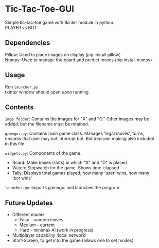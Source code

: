 # Tic-Tac-Toe-GUI
Simple tic-tac-toe game with tkinter module in python.   
PLAYER vs BOT

## Dependencies
Pillow: Used to place images on display (pip install pillow)  
Numpy: Used to manage the board and predict moves (pip install numpy)

## Usage
Run `launcher.py`  
tkinter window should open upon running

## Contents
`imgs folder`: Contains the images for "X" and "O." Other images may be added, but the filename must be retained.  

`gamegui.py`: Contains main game class. Manages 'legal moves', turns, ensures that user may not interrupt bot. Bot decision making also included in this file  

`widgets.py`: Components of the game.  
- Board: Make boxes (slots) in which "X" and "O" is placed
- Watch: Stopwatch for the game. Shows time-elapsed
- Tally: Displays total games played, how many 'user' wins, how many 'bot wins'

`launcher.py`: Imports gamegui and launches the program
## Future Updates
- Different modes
    - Easy - random moves
    - Medium - current
    - Hard - minimax AI (work in progress)
- Multiplayer capability (local network)
- Start-Screen, to get into the game (allows one to set modes)